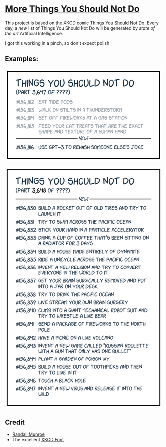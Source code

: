 # [More Things You Should Not Do](https://tysnd.za16.co/)

This project is based on the XKCD comic [Things You Should Not Do](https://xkcd.com/2669/).
Every day, a *new* list of Things You Should Not Do will be generated by *state of the art* Artificial Intelligence.

I got this working in a pinch, so don't expect polish

## Examples:

<p align="center">
  <img src="https://raw.githubusercontent.com/zaidmukaddam/things-you-should-not-do/main/docs/images/readme.png" />
</p>

<p align="center">
  <img src="https://raw.githubusercontent.com/zaidmukaddam/things-you-should-not-do/main/docs/images/example-1.png" />
</p>

## Credit

- [Randall Munroe](https://twitter.com/xkcd?ref_src=twsrc%5Egoogle%7Ctwcamp%5Eserp%7Ctwgr%5Eauthor)
- The excellent [XKCD Font](https://github.com/ipython/xkcd-font)
